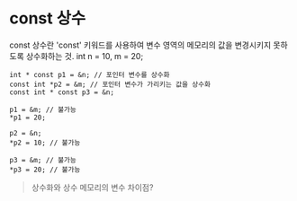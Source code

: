 const 상수
==========
const 상수란 'const' 키워드를 사용하여 변수 영역의 메모리의 값을 변경시키지 못하도록 상수화하는 것.
    int n = 10, m = 20;

    int * const p1 = &n; // 포인터 변수를 상수화
    const int *p2 = &m; // 포인터 변수가 가리키는 값을 상수화
    const int * const p3 = &n; 
    
    p1 = &m; // 불가능
    *p1 = 20;
    
    p2 = &n;
    *p2 = 10; // 불가능 

    p3 = &m; // 불가능
    *p3 = 20; // 불가능

> 상수화와 상수 메모리의 변수 차이점?